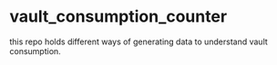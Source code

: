 # vault_consumption_counter
this repo holds different ways of generating data to understand vault consumption.
